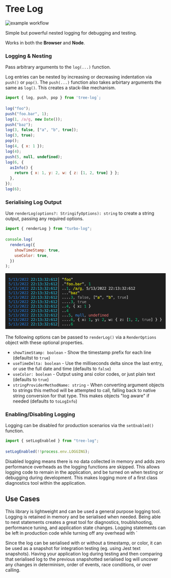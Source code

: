# Tree Log

![example workflow](https://github.com/dragonworx/tree-log/actions/workflows/build.yml/badge.svg)

Simple but powerful nested logging for debugging and testing.

Works in both the **Browser** and **Node**.

### Logging & Nesting

Pass arbitrary arguments to the `log(...)` function.

Log entries can be nested by increasing or decreasing indentation via `push()` or `pop()`. The `push(...)` function also takes arbirtary arguments the same as `log()`. This creates a stack-like mechanism.

```javascript
import { log, push, pop } from 'tree-log`;

log("foo");
push("foo.bar", 1);
log(1, /a/g, new Date());
push("baz");
log(3, false, ["a", "b", true]);
log(3, true);
pop();
log(4, { x: 1 });
log(4);
push(5, null, undefined);
log(6, {
  asInfo() {
    return { x: 1, y: 2, w: { z: [1, 2, true] } };
  },
});
log(6);
```

### Serialising Log Output

Use `renderLog(options?: StringifyOptions): string` to create a string output, passing any required options.

```javascript
import { renderLog } from "turbo-log";

console.log(
  renderLog({
    showTimeStamp: true,
    useColor: true,
  })
);
```

![Example Output](./doc/output1.png)

The following options can be passed to `renderLog()` via a `RenderOptions` object with these optional properties.

- `showTimeStamp: boolean` - Show the timestamp prefix for each line (defaultst to `true`)
- `useTimeDelta: boolean` - Use the milliseconds delta since the last entry, or use the full date and time (defaults to `false`)
- `useColor: boolean` - Output using ansi color codes, or just plain text (defaults to `true`)
- `stringProviderMethodName: string` - When converting argument objects to strings this method will be attempted to call, falling back to native string conversion for that type. This makes objects "log aware" if needed (defaults to `toLogInfo`)

### Enabling/Disabling Logging

Logging can be disabled for production scenarios via the `setEnabled()` function.

```javascript
import { setLogEnabled } from "tree-log";

setLogEnabled(!!process.env.LOGGING);
```

Disabled logging means there is no data collected in memory and adds zero performance overheads as the logging functions are skipped. This allows logging code to remain in the application, and be turned on when testing or debugging during development. This makes logging more of a first class diagnostics tool within the application.

## Use Cases

This library is lightweight and can be used a general purpose logging tool. Logging is retained in memory and be serialised when needed. Being able to nest statements creates a great tool for diagnostics, troublshooting, performance tuning, and application state changes. Logging statements can be left in production code while turning off any overhead with `

Since the log can be serialised with or without a timestamp, or color, it can be used as a snapshot for integration testing (eg. using Jest text snapshots). Having your application log during testing and then comparing that serialised log to the previous snapshotted serialised log will uncover any changes in determinism, order of events, race conditions, or over calling.
